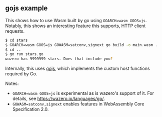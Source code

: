## gojs example

This shows how to use Wasm built by go using `GOARCH=wasm GOOS=js`. Notably,
this shows an interesting feature this supports, HTTP client requests.

```bash
$ cd stars
$ GOARCH=wasm GOOS=js GOWASM=satconv,signext go build -o main.wasm .
$ cd ..
$ go run stars.go
wazero has 9999999 stars. Does that include you?
```

Internally, this uses [gojs](../gojs.go), which implements the custom host
functions required by Go.

Notes:
* `GOARCH=wasm GOOS=js` is experimental as is wazero's support of it. For
  details, see https://wazero.io/languages/go/.
* `GOWASM=satconv,signext` enables features in WebAssembly Core Specification
  2.0.
